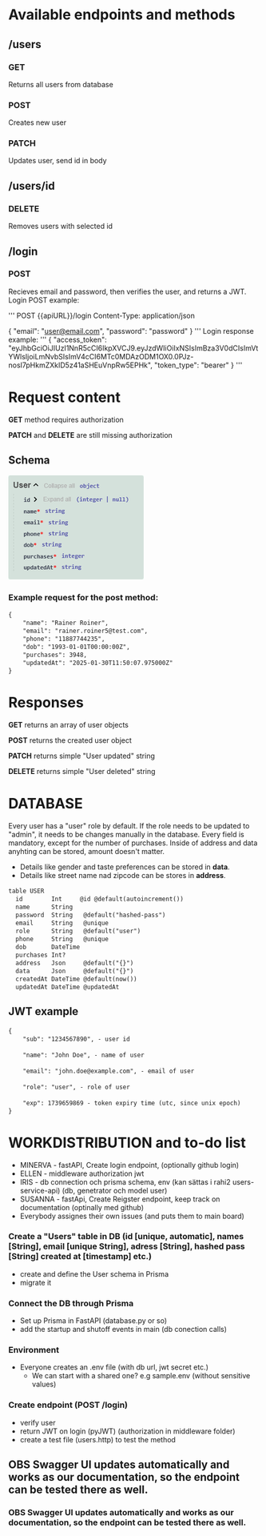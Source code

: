 # Available endpoints and methods
## /users
### GET
Returns all users from database
### POST
Creates new user
### PATCH
Updates user, send id in body
## /users/id
### DELETE
Removes users with selected id

## /login
### POST
Recieves email and password, then verifies the user, and returns a JWT. 
Login POST example:

'''
POST {{apiURL}}/login
Content-Type: application/json

{
    "email": "user@email.com",
    "password": "password"
}
'''
Login response example:
'''
{
  "access_token": "eyJhbGciOiJIUzI1NnR5cCI6IkpXVCJ9.eyJzdWIiOiIxNSIsImBza3V0dCIsImVtYWlsIjoiLmNvbSIsImV4cCI6MTc0MDAzODM1OX0.0PJz-nosI7pHkmZXkID5z41aSHEuVnpRw5EPHk",
  "token_type": "bearer"
}
'''

# Request content
**GET** method requires authorization

**PATCH** and **DELETE** are still missing authorization

## Schema
![alt text](userschema.png)


### Example request for the post method:
```
{
    "name": "Rainer Roiner",
    "email": "rainer.roiner5@test.com",
    "phone": "11887744235",
    "dob": "1993-01-01T00:00:00Z",
    "purchases": 3948,
    "updatedAt": "2025-01-30T11:50:07.975000Z"
}
```
# Responses
**GET** returns an array of user objects

**POST** returns the created user object

**PATCH** returns simple "User updated" string

**DELETE** returns simple "User deleted" string

# DATABASE
Every user has a "user" role by default. If the role needs to be updated to "admin", it needs to be changes manually in the database. 
Every field is mandatory, except for the number of purchases.
Inside of address and data anyhting can be stored, amount doesn't matter. 
- Details like gender and taste preferences can be stored in **data**.
- Details like street name nad zipcode can be stores in **address**.

```
table USER
  id        Int     @id @default(autoincrement())
  name      String  
  password  String   @default("hashed-pass")
  email     String   @unique
  role      String   @default("user")
  phone     String   @unique 
  dob       DateTime
  purchases Int?     
  address   Json     @default("{}")  
  data      Json     @default("{}")  
  createdAt DateTime @default(now())
  updatedAt DateTime @updatedAt
```

## JWT example
```
{
    "sub": "1234567890", - user id

    "name": "John Doe", - name of user

    "email": "john.doe@example.com", - email of user

    "role": "user", - role of user

    "exp": 1739659869 - token expiry time (utc, since unix epoch)
}
```


# WORKDISTRIBUTION and to-do list

- MINERVA - fastAPI, Create login endpoint, (optionally github login)
- ELLEN - middleware authorization jwt
- IRIS - db connection och prisma schema, env (kan sättas i rahi2     users-service-api) (db, genetrator och model user) 
- SUSANNA - fastApi, Create Reigster endpoint, keep track on documentation (optinally med github)
- Everybody assignes their own issues (and puts them to main board) 

### Create a "Users" table in DB (id [unique, automatic], names [String], email [unique String], adress [String], hashed pass [String] created at [timestamp] etc.)
- create and define the User schema in Prisma 
- migrate it

### Connect the DB through Prisma 
- Set up Prisma in FastAPI (database.py or so)
- add the startup and shutoff events in main (db conection calls)

### Environment 
- Everyone creates an .env file (with db url, jwt secret etc.)
    - We can start with a shared one? e.g sample.env (without sensitive values)

### Create endpoint (POST /login)
- verify user 
- return JWT on login (pyJWT) (authorization in middleware folder)
- create a test file (users.http) to test the method 


## OBS Swagger UI updates automatically and works as our documentation, so the endpoint can be tested there as well. 

### OBS Swagger UI updates automatically and works as our documentation, so the endpoint can be tested there as well. 
